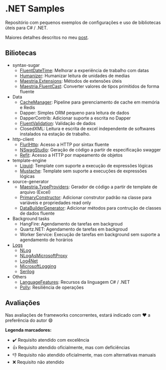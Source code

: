 # .NET Samples

Repositório com pequenos exemplos de configurações e uso de bibliotecas úteis para C# / .NET.

Maiores detalhes descritos no meu [post](https://fabionaspolini.medium.com/bibliotecas-para-incrementar-a-produtividade-em-c-net-52749e9329d3).

## Biliotecas

- syntax-sugar
  - [FluentDateTime](Syntax-Sugar/FluentDateTime): Melhorar a experiência de trabalho com datas
  - [Humanizer](Syntax-Sugar/Humanizer): Humanizar leitura de unidades de medias
  - [Maestria.Extensions](Syntax-Sugar/MaestriaExtensions): Métodos de extensões úteis
  - [Maestria.FluentCast](Syntax-Sugar/MaestriaFluentCast): Converter valores de tipos primitidos de forma fluente
- Data
  - [CacheManager](Data/CacheManager): Pipeline para gerenciamento de cache em memória e Redis
  - Dapper: Simples ORM pequeno para leitura de dados
  - DapperContrib: Adicionar suporte a escrita no Dapper
  - [FluentValidation](Data/FluentValidation): Validação de dados
  - ClosedXML: Leitura e escrita de excel independente de softwares instalados na estação de trabalho.
- http-client
  - [FlurlHttp](Http-Client/FlurlHttp): Acesso a HTTP por sintax fluente
  - [NSwagStudio](Http-Client/NSwagStudio): Geração de código a partir de especificação swagger
  - [Refit](http-client/Refit): Acesso a HTTP por mapeamento de objetos
- template-engine
  - [Liquid](Template-Engine/Liquid): Template com suporte a execução de expressões lógicas
  - [Mustache](Template-Engine/Mustache): Template sem suporte a execuções de expressões lógicas
- source-generator
  - [Maestria.TypeProviders](Source-Generator/MaestriaTypeProviders): Gerador de código a partir de template de arquivo (Excel)
  - [PrimaryConstructor](Source-Generator/PrimaryConstructor): Adicionar construtor padrão na classe para variáveis e propriedades read only
  - [DataBuilderGenerator](Source-Generator/DataBuilderGenerator): Adicionar métodos para contrução de classes de dados fluente
- Background tasks
  - HangFire: Agendamento de tarefas em backgroud
  - Quartz.NET: Agendamento de tarefas em backgroud
  - Worker Service: Execução de tarefas em background sem suporte a agendamento de horários
- [Logs](Logs)
  - [NLog](Logs/NLog)
  - [NLogAsMicrosoftProxy](Logs/NLogAsMicrosoftProxy)
  - [Log4Net](Logs/Log4Net)
  - [MicrosoftLogging](Logs/MicrosoftLogging)
  - [Serilog](Logs/Serilog)
- Others
  - [LanguageFeatures](Others/LanguageFeatures): Recursos da linguagem C# / .NET
  - [Polly](Others/Polly): Resiliência de operações


## Avaliações

Nas avaliações de frameworks concorrentes, estará indicado com :heart: a preferência do autor :smile:

**Legenda marcadores:**

- :heavy_check_mark: Requisito atendido com excelência
- :+1: Requisito atendido oficialmente, mas com deficiências
- :-1: Requisito não atendido oficialmente, mas com alternativas manuais
- :x: Requisito não atendido
